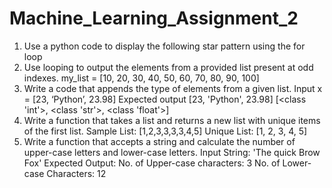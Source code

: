 # Machine_Learning_Assignment_2

1. Use a python code to display the following star pattern using the for loop
2. Use looping to output the elements from a provided list present at odd indexes.
my_list = [10, 20, 30, 40, 50, 60, 70, 80, 90, 100]
3. Write a code that appends the type of elements from a given list.
Input
 x = [23, ‘Python’, 23.98]
 Expected output
 [23, 'Python', 23.98]
 [<class 'int'>, <class 'str'>, <class 'float'>]
4. Write a function that takes a list and returns a new list with unique items of the first list.
Sample List: [1,2,3,3,3,3,4,5]
Unique List: [1, 2, 3, 4, 5]
5. Write a function that accepts a string and calculate the number of upper-case letters and lower-case
letters.
Input String: 'The quick Brow Fox'
Expected Output:
No. of Upper-case characters: 3
No. of Lower-case Characters: 12
